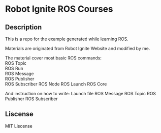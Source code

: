 # Robot Ignite ROS Courses

## Description

This is a repo for the example generated while learning ROS.

Materials are originated from Robot Ignite Website and modified by me.

The material cover most basic ROS commands:  
ROS Topic  
ROS Run  
ROS Message  
ROS Publisher  
ROS Subscriber
ROS Node
ROS Launch
ROS Core  

And instruction on how to write:
Launch file
ROS Message
ROS Topic
ROS Publisher
ROS Subscriber

## Liscense
MIT Liscense
